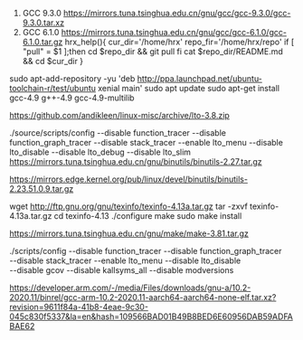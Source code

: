 1. GCC 9.3.0
https://mirrors.tuna.tsinghua.edu.cn/gnu/gcc/gcc-9.3.0/gcc-9.3.0.tar.xz
2. GCC 6.1.0
https://mirrors.tuna.tsinghua.edu.cn/gnu/gcc/gcc-6.1.0/gcc-6.1.0.tar.gz
hrx_help(){
    cur_dir='/home/hrx'
    repo_fir='/home/hrx/repo'
    if [ "pull" = $1 ];then
        cd $repo_dir && git pull
    fi
    cat $repo_dir/README.md && cd $cur_dir
}

sudo apt-add-repository -yu 'deb http://ppa.launchpad.net/ubuntu-toolchain-r/test/ubuntu xenial main'
sudo apt update
sudo apt-get install gcc-4.9 g++-4.9 gcc-4.9-multilib

https://github.com/andikleen/linux-misc/archive/lto-3.8.zip

./source/scripts/config --disable function_tracer --disable function_graph_tracer --disable stack_tracer --enable lto_menu --disable lto_disable --disable lto_debug --disable lto_slim
https://mirrors.tuna.tsinghua.edu.cn/gnu/binutils/binutils-2.27.tar.gz

https://mirrors.edge.kernel.org/pub/linux/devel/binutils/binutils-2.23.51.0.9.tar.gz

wget http://ftp.gnu.org/gnu/texinfo/texinfo-4.13a.tar.gz
tar -zxvf texinfo-4.13a.tar.gz
cd texinfo-4.13
./configure
make
sudo make install

https://mirrors.tuna.tsinghua.edu.cn/gnu/make/make-3.81.tar.gz

./scripts/config --disable function_tracer --disable function_graph_tracer \
			--disable stack_tracer --enable lto_menu --disable lto_disable \
			--disable gcov --disable kallsyms_all --disable modversions

https://developer.arm.com/-/media/Files/downloads/gnu-a/10.2-2020.11/binrel/gcc-arm-10.2-2020.11-aarch64-aarch64-none-elf.tar.xz?revision=9611f84a-41b8-4eae-9c30-045c830f5337&la=en&hash=109566BAD01B49B8BED6E60956DAB59ADFABAE62







